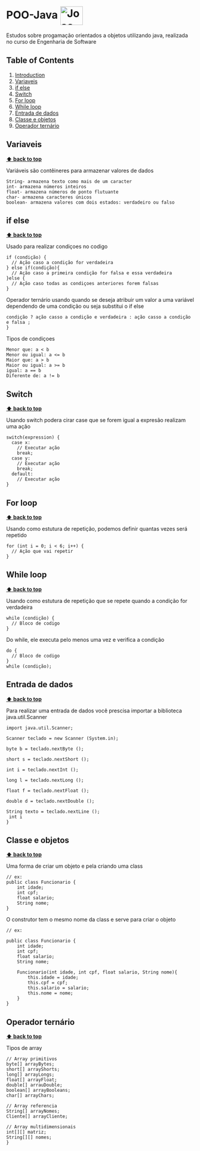 # POO-Java  <img align="center" alt="Joao-Csharp" height="50" width="60" src="https://cdn.jsdelivr.net/gh/devicons/devicon/icons/java/java-original-wordmark.svg">

Estudos sobre progamação orientados a objetos utilizando java, realizada no curso de Engenharia de Software 

## Table of Contents

1. [Introduction](#introduction)
2. [Variaveis](#variaveis)
3. [if else](#if-else)
4. [Switch](#switch)
5. [For loop](#for-loop)
6. [While loop](#while-loop)
7. [Entrada de dados](#entrada-de-dados)
8. [Classe e objetos](#classe-e-objetos)
9. [Operador ternário](#operador-ternário)



## **Variaveis**
**[⬆ back to top](#table-of-contents)**

Variáveis são contêineres para armazenar valores de dados
```
String- armazena texto como mais de um caracter
int- armazena números inteiros
float- armazena números de ponto flutuante
char- armazena caracteres únicos
boolean- armazena valores com dois estados: verdadeiro ou falso
```

## **if else**
**[⬆ back to top](#table-of-contents)**

Usado para realizar condiçoes no codigo  
```
if (condição) {
  // Ação caso a condição for verdadeira
} else if(condição){
  // Ação caso a primeira condição for falsa e essa verdadeira
}else {
  // Ação caso todas as condiçoes anteriores forem falsas
}
```

Operador ternário usando quando se deseja atribuir um valor a uma variável dependendo de uma condição ou seja substitui o if else 
```
condição ? ação casso a condição e verdadeira : ação casso a condição e falsa ;
}
```

Tipos de condiçoes
```
Menor que: a < b
Menor ou igual: a <= b
Maior que: a > b
Maior ou igual: a >= b
igual: a == b
Diferente de: a != b
```

## **Switch**
**[⬆ back to top](#table-of-contents)**

Usando switch podera cirar case que se forem igual a expresão realizam uma ação
```
switch(expression) {
  case x:
    // Executar ação
    break;
  case y:
    // Executar ação
    break;
  default:
    // Executar ação
}
```

## **For loop**
**[⬆ back to top](#table-of-contents)**

Usando como estutura de repetição, podemos definir quantas vezes será repetido
```
for (int i = 0; i < 6; i++) {
  // Ação que vai repetir
}
```

## **While loop**
**[⬆ back to top](#table-of-contents)**

Usando como estutura de repetição que se repete quando a condição for verdadeira
```
while (condição) {
  // Bloco de codigo 
}
```
Do while, ele executa pelo menos uma vez e verifica a condição
```
do {
  // Bloco de codigo
}
while (condição);
```

## **Entrada de dados**
**[⬆ back to top](#table-of-contents)**

Para realizar uma entrada de dados você prescisa importar a biblioteca java.util.Scanner 
```
import java.util.Scanner;

Scanner teclado = new Scanner (System.in);

byte b = teclado.nextByte ();

short s = teclado.nextShort ();

int i = teclado.nextInt ();

long l = teclado.nextLong ();

float f = teclado.nextFloat ();

double d = teclado.nextDouble ();

String texto = teclado.nextLine ();
 int i
}
```

## **Classe e objetos**
**[⬆ back to top](#table-of-contents)**

Uma forma de criar um objeto e pela criando uma class
```
// ex:
public class Funcionario {
    int idade;
    int cpf;
    float salario;
    String nome;
}
```

O construtor tem o mesmo nome da class e serve para criar o objeto
```
// ex:

public class Funcionario {
    int idade;
    int cpf;
    float salario;
    String nome;

    Funcionario(int idade, int cpf, float salario, String nome){
        this.idade = idade;
        this.cpf = cpf;
        this.salario = salario;
        this.nome = nome;
    }
}
```

## **Operador ternário**
**[⬆ back to top](#table-of-contents)**

Tipos de array
```
// Array primitivos 
byte[] arrayBytes;
short[] arrayShorts;
long[] arrayLongs;
float[] arrayFloat;
double[] arrauDouble;
boolean[] arrayBooleans;
char[] arrayChars;

// Array referencia
String[] arrayNomes;
Cliente[] arrayCliente;

// Array multidimensionais
int[][] matriz;
String[][] nomes;
}
```






